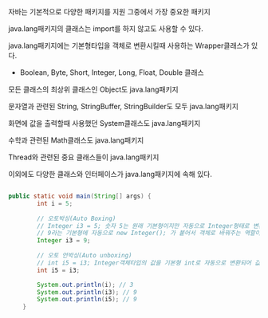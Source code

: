 자바는 기본적으로 다양한 패키지를 지원 그중에서 가장 중요한 패키지

java.lang패키지의 클래스는 import를 하지 않고도 사용할 수 있다.

java.lang패키지에는 기본형타입을 객체로 변환시킬때 사용하는 Wrapper클래스가 있다.
* Boolean, Byte, Short, Integer, Long, Float, Double 클래스

모든 클래스의 최상위 클래스인 Object도 java.lang패키지

문자열과 관련된 String, StringBuffer, StringBuilder도 모두 java.lang패키지

화면에 값을 출력할때 사용했던 System클래스도 java.lang패키지

수학과 관련된 Math클래스도 java.lang패키지

Thread와 관련된 중요 클래스들이 java.lang패키지

이외에도 다양한 클래스와 인터페이스가 java.lang패키지에 속해 있다.

```java

public static void main(String[] args) {
        int i = 5;
        
        // 오토박싱(Auto Boxing)
        // Integer i3 = 5; 숫자 5는 원래 기본형이지만 자동으로 Integer형태로 변환된다.   
        // 9라는 기본형에 자동으로 new Integer(); 가 붙어서 객체로 바꿔주는 역할이 수행된다
        Integer i3 = 9;
        
        // 오토 언박싱(Auto unboxing)
        // int i5 = i3; Integer객체타입의 값을 기본형 int로 자동으로 변환되어 값을 할당한다.
        int i5 = i3;

        System.out.println(i); // 3
        System.out.println(i3); // 9
        System.out.println(i5); // 9
    }

```

